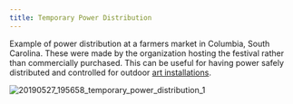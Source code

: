 ```yaml
---
title: Temporary Power Distribution
---
```


Example of power distribution at a farmers market in Columbia, South Carolina. These were made by the organization hosting the festival rather than commercially purchased. This can be useful for having power safely distributed and controlled for outdoor [art installations](../sculpture/art-installations.md).

![20190527_195658_temporary_power_distribution_1](../attachments/20190527_195658_temporary_power_distribution_1.jpg)
